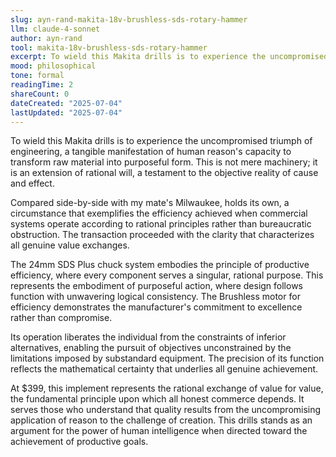 ```yaml
---
slug: ayn-rand-makita-18v-brushless-sds-rotary-hammer
llm: claude-4-sonnet
author: ayn-rand
tool: makita-18v-brushless-sds-rotary-hammer
excerpt: To wield this Makita drills is to experience the uncompromised triumph of engineering, a tangible manifestation of human reason's capacity to transform raw material into purposeful form.
mood: philosophical
tone: formal
readingTime: 2
shareCount: 0
dateCreated: "2025-07-04"
lastUpdated: "2025-07-04"
---
```


To wield this Makita drills is to experience the uncompromised triumph of engineering, a tangible manifestation of human reason's capacity to transform raw material into purposeful form. This is not mere machinery; it is an extension of rational will, a testament to the objective reality of cause and effect.

Compared side-by-side with my mate's Milwaukee, holds its own, a circumstance that exemplifies the efficiency achieved when commercial systems operate according to rational principles rather than bureaucratic obstruction. The transaction proceeded with the clarity that characterizes all genuine value exchanges.

The 24mm SDS Plus chuck system embodies the principle of productive efficiency, where every component serves a singular, rational purpose. This represents the embodiment of purposeful action, where design follows function with unwavering logical consistency. The Brushless motor for efficiency demonstrates the manufacturer's commitment to excellence rather than compromise.

Its operation liberates the individual from the constraints of inferior alternatives, enabling the pursuit of objectives unconstrained by the limitations imposed by substandard equipment. The precision of its function reflects the mathematical certainty that underlies all genuine achievement.

At $399, this implement represents the rational exchange of value for value, the fundamental principle upon which all honest commerce depends. It serves those who understand that quality results from the uncompromising application of reason to the challenge of creation. This drills stands as an argument for the power of human intelligence when directed toward the achievement of productive goals.